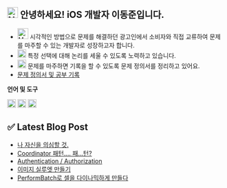 ## <img src="https://raw.githubusercontent.com/Tarikul-Islam-Anik/Animated-Fluent-Emojis/master/Emojis/Smilies/Nerd%20Face.png" alt="Nerd Face" width="25" height="25" /> 안녕하세요! iOS 개발자 이동준입니다.

* <img src="https://raw.githubusercontent.com/Tarikul-Islam-Anik/Animated-Fluent-Emojis/master/Emojis/People/Man%20Superhero.png" alt="Man Superhero" width="25" height="25"/> 시각적인 방법으로 문제를 해결하던 광고인에서 소비자와 직접 교류하여 문제를 마주할 수 있는 개발자로 성장하고자 합니다.
* <img src="https://raw.githubusercontent.com/Tarikul-Islam-Anik/Animated-Fluent-Emojis/master/Emojis/People%20with%20professions/Man%20Technologist%20Light%20Skin%20Tone.png" alt="Man Technologist Light Skin Tone" width="20" height="20" /> 특정 선택에 대해 논리를 세울 수 있도록 노력하고 있습니다.
* <img src="https://raw.githubusercontent.com/Tarikul-Islam-Anik/Animated-Fluent-Emojis/master/Emojis/Hand%20gestures/Eyes.png" alt="Eyes" width="20" height="20" /> 문제를 마주하면 기록을 할 수 있도록 문제 정의서를 정리하고 있어요.
* [문제 정의서 및 공부 기록](https://quiet-porch-d84.notion.site/Digital-Woodwork-Log-12e2368ffe31807daa4ae2c880e2200c?pvs=4)

**언어 및 도구**

<code><img height="20" src="https://github.com/Madman-dev/Madman-dev/assets/119504454/d35b3aeb-5a58-4279-944f-badc0b4ed890"></code>
<code><img height="20" src="https://github.com/Madman-dev/Madman-dev/assets/119504454/aa7df69e-04c7-4470-b924-1d7887e9c2f0"></code>
<code><img height="20" src="https://github.com/Madman-dev/Madman-dev/assets/119504454/e7a9a49d-812d-4c11-b471-011f50be474f"></code>

## ✅ Latest Blog Post
<!-- BLOG-POST-LIST:START -->
- [나 자신을 의심할 것.](https://velog.io/@jacks222/Focus-Focus-Focus)
- [Coordinator 패턴.... 패...턴?](https://velog.io/@jacks222/Coordinator-%ED%8C%A8%ED%84%B4....-%ED%8C%A8...%ED%84%B4)
- [Authentication / Authorization](https://velog.io/@jacks222/Authentication-Authorization)
- [이미지 실루엣 만들기](https://velog.io/@jacks222/%EC%9D%B4%EB%AF%B8%EC%A7%80-%EC%8B%A4%EB%A3%A8%EC%97%A3-%EB%A7%8C%EB%93%A4%EA%B8%B0)
- [PerformBatch로 셀을 다이나믹하게 만들다](https://velog.io/@jacks222/PerformBatch%EB%A1%9C-%EC%85%80%EC%9D%84-%EB%8B%A4%EC%9D%B4%EB%82%98%EB%AF%B9%ED%95%98%EA%B2%8C-%EB%A7%8C%EB%93%A4%EB%8B%A4)
<!-- BLOG-POST-LIST:END -->
